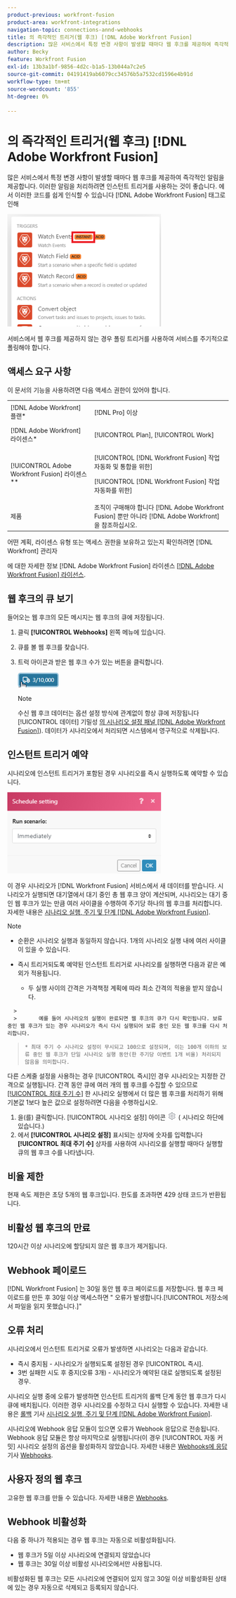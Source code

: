 ```yaml
---
product-previous: workfront-fusion
product-area: workfront-integrations
navigation-topic: connections-annd-webhooks
title: 의 즉각적인 트리거(웹 후크) [!DNL Adobe Workfront Fusion]
description: 많은 서비스에서 특정 변경 사항이 발생할 때마다 웹 후크를 제공하여 즉각적인 알림을 제공합니다. 이러한 알림을 처리하려면 인스턴트 트리거를 사용하는 것이 좋습니다. 이 문서에서는 Adobe Workfront Fusion의 즉각적인 트리거의 사용 및 기능에 대해 설명합니다.
author: Becky
feature: Workfront Fusion
exl-id: 13b3a1bf-9856-4d2c-b1a5-13b044a7c2e5
source-git-commit: 04191419ab6079cc34576b5a7532cd1596e4b91d
workflow-type: tm+mt
source-wordcount: '855'
ht-degree: 0%

---
```


# 의 즉각적인 트리거(웹 후크) [!DNL Adobe Workfront Fusion]

많은 서비스에서 특정 변경 사항이 발생할 때마다 웹 후크를 제공하여 즉각적인 알림을 제공합니다. 이러한 알림을 처리하려면 인스턴트 트리거를 사용하는 것이 좋습니다. 에서 이러한 코드를 쉽게 인식할 수 있습니다 [!DNL Adobe Workfront Fusion] 태그로 인해

![](assets/instant-350x256.png)

서비스에서 웹 후크를 제공하지 않는 경우 폴링 트리거를 사용하여 서비스를 주기적으로 폴링해야 합니다.

## 액세스 요구 사항

이 문서의 기능을 사용하려면 다음 액세스 권한이 있어야 합니다.

<table style="table-layout:auto"> 
 <col> 
 <col> 
 <tbody> 
  <tr> 
    <td role="rowheader">[!DNL Adobe Workfront] 플랜*</td> 
   <td> <p>[!DNL Pro] 이상</p> </td> 
  </tr> 
  <tr data-mc-conditions=""> 
   <td role="rowheader">[!DNL Adobe Workfront] 라이센스*</td> 
   <td> <p>[!UICONTROL Plan], [!UICONTROL Work]</p> </td> 
  </tr> 
  <tr> 
   <td role="rowheader">[!UICONTROL Adobe Workfront Fusion] 라이센스**</td> 
   <td> <p>[!UICONTROL [!DNL Workfront Fusion] 작업 자동화 및 통합을 위한] </p> <p>[!UICONTROL [!DNL Workfront Fusion] 작업 자동화를 위한]</p>  </td> 
  </tr> 
  <tr> 
   <td role="rowheader">제품</td> 
   <td>조직이 구매해야 합니다 [!DNL Adobe Workfront Fusion] 뿐만 아니라 [!DNL Adobe Workfront] 을 참조하십시오.</td> 
  </tr> 
 </tbody> 
</table>

어떤 계획, 라이센스 유형 또는 액세스 권한을 보유하고 있는지 확인하려면 [!DNL Workfront] 관리자

에 대한 자세한 정보 [!DNL Adobe Workfront Fusion] 라이센스 [[!DNL Adobe Workfront Fusion] 라이선스](../../workfront-fusion/get-started/license-automation-vs-integration.md).

## 웹 후크의 큐 보기

들어오는 웹 후크의 모든 메시지는 웹 후크의 큐에 저장됩니다.

1. 클릭 **[!UICONTROL Webhooks]** 왼쪽 메뉴에 있습니다.
1. 큐를 볼 웹 후크를 찾습니다.
1. 트럭 아이콘과 받은 웹 후크 수가 있는 버튼을 클릭합니다.

   ![](assets/webhooks-truck-icon.png)

   >[!NOTE]
   >
   >수신 웹 후크 데이터는 옵션 설정 방식에 관계없이 항상 큐에 저장됩니다 [!UICONTROL 데이터] 기밀성 [의 시나리오 설정 패널 [!DNL Adobe Workfront Fusion]](../../workfront-fusion/scenarios/scenario-settings-panel.md)). 데이터가 시나리오에서 처리되면 시스템에서 영구적으로 삭제됩니다.

## 인스턴트 트리거 예약

시나리오에 인스턴트 트리거가 포함된 경우 시나리오를 즉시 실행하도록 예약할 수 있습니다.

![](assets/schedule-setting-350x185.png)

이 경우 시나리오가 [!DNL Workfront Fusion] 서비스에서 새 데이터를 받습니다. 시나리오가 실행되면 대기열에서 대기 중인 총 웹 후크 양이 계산되며, 시나리오는 대기 중인 웹 후크가 있는 만큼 여러 사이클을 수행하여 주기당 하나의 웹 후크를 처리합니다. 자세한 내용은 [시나리오 실행, 주기 및 단계 [!DNL Adobe Workfront Fusion]](../../workfront-fusion/scenarios/scenario-execution-cycles-phases.md).

>[!NOTE]
>
>* 순환은 시나리오 실행과 동일하지 않습니다. 1개의 시나리오 실행 내에 여러 사이클이 있을 수 있습니다.
>* 즉시 트리거되도록 예약된 인스턴트 트리거로 시나리오를 실행하면 다음과 같은 예외가 적용됩니다.
   >
   >     * 두 실행 사이의 간격은 가격책정 계획에 따라 최소 간격의 적용을 받지 않습니다.

      >
      >       예를 들어 시나리오의 실행이 완료되면 웹 후크의 큐가 다시 확인됩니다. 보류 중인 웹 후크가 있는 경우 시나리오가 즉시 다시 실행되어 보류 중인 모든 웹 후크를 다시 처리합니다.
   >   
   >     * 최대 주기 수 시나리오 설정이 무시되고 100으로 설정되며, 이는 100개 이하의 보류 중인 웹 후크가 단일 시나리오 실행 동안(한 주기당 이벤트 1개 비율) 처리되지 않음을 의미합니다.
>



다른 스케줄 설정을 사용하는 경우 [!UICONTROL 즉시]인 경우 시나리오는 지정한 간격으로 실행됩니다. 간격 동안 큐에 여러 개의 웹 후크를 수집할 수 있으므로 [[!UICONTROL 최대 주기 수]](../../workfront-fusion/scenarios/scenario-settings-panel.md#maximum) 한 시나리오 실행에서 더 많은 웹 후크를 처리하기 위해 기본값 1보다 높은 값으로 설정하려면 다음을 수행하십시오.

1. 을(를) 클릭합니다. [!UICONTROL 시나리오 설정] 아이콘 ![](assets/gear-icon-settings.png) ( 시나리오 하단에 있습니다.)
1. 에서 **[!UICONTROL 시나리오 설정]** 표시되는 상자에 숫자를 입력합니다 **[!UICONTROL 최대 주기 수]** 상자를 사용하여 시나리오를 실행할 때마다 실행할 큐의 웹 후크 수를 나타냅니다.

## 비율 제한

현재 속도 제한은 초당 5개의 웹 후크입니다. 한도를 초과하면 429 상태 코드가 반환됩니다.

## 비활성 웹 후크의 만료

120시간 이상 시나리오에 할당되지 않은 웹 후크가 제거됩니다.

## Webhook 페이로드

[!DNL Workfront Fusion] 는 30일 동안 웹 후크 페이로드를 저장합니다. 웹 후크 페이로드를 만든 후 30일 이상 액세스하면 &quot; 오류가 발생합니다.[!UICONTROL 저장소에서 파일을 읽지 못했습니다.]&quot;

## 오류 처리

시나리오에서 인스턴트 트리거로 오류가 발생하면 시나리오는 다음과 같습니다.

* 즉시 중지됨 - 시나리오가 실행되도록 설정된 경우 [!UICONTROL 즉시].
* 3번 실패한 시도 후 중지(오류 3개) - 시나리오가 예약된 대로 실행되도록 설정된 경우.

시나리오 실행 중에 오류가 발생하면 인스턴트 트리거의 롤백 단계 동안 웹 후크가 다시 큐에 배치됩니다. 이러한 경우 시나리오를 수정하고 다시 실행할 수 있습니다. 자세한 내용은 [롤백](../../workfront-fusion/scenarios/scenario-execution-cycles-phases.md#rollback) 기사 [시나리오 실행, 주기 및 단계 [!DNL Adobe Workfront Fusion]](../../workfront-fusion/scenarios/scenario-execution-cycles-phases.md).

시나리오에 Webhook 응답 모듈이 있으면 오류가 Webhook 응답으로 전송됩니다. Webhook 응답 모듈은 항상 마지막으로 실행됩니다(이 경우 [!UICONTROL 자동 커밋] 시나리오 설정의 옵션을 활성화하지 않았습니다. 자세한 내용은 [Webhooks에 응답](../../workfront-fusion/apps-and-their-modules/webhooks-updated.md#respondi) 기사 [Webhooks](../../workfront-fusion/apps-and-their-modules/webhooks-updated.md).

## 사용자 정의 웹 후크

고유한 웹 후크를 만들 수 있습니다. 자세한 내용은 [Webhooks](../../workfront-fusion/apps-and-their-modules/webhooks-updated.md).

## Webhook 비활성화

다음 중 하나가 적용되는 경우 웹 후크는 자동으로 비활성화됩니다.

* 웹 후크가 5일 이상 시나리오에 연결되지 않았습니다
* 웹 후크는 30일 이상 비활성 시나리오에서만 사용됩니다.

비활성화된 웹 후크는 모든 시나리오에 연결되어 있지 않고 30일 이상 비활성화된 상태에 있는 경우 자동으로 삭제되고 등록되지 않습니다.


